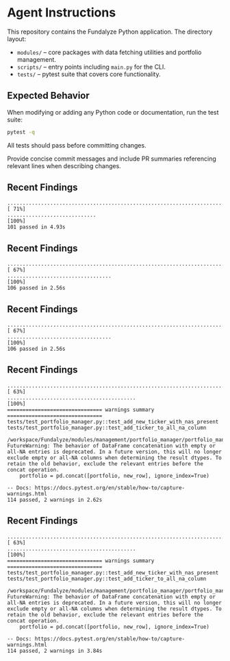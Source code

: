 # Agent Instructions

This repository contains the Fundalyze Python application. The directory layout:

- `modules/` – core packages with data fetching utilities and portfolio management.
- `scripts/` – entry points including `main.py` for the CLI.
- `tests/` – pytest suite that covers core functionality.

## Expected Behavior

When modifying or adding any Python code or documentation, run the test suite:

```bash
pytest -q
```

All tests should pass before committing changes.

Provide concise commit messages and include PR summaries referencing relevant lines when describing changes.



## Recent Findings

```
........................................................................ [ 71%]
.............................                                            [100%]
101 passed in 4.93s
```


## Recent Findings

```
........................................................................ [ 67%]
..................................                                       [100%]
106 passed in 2.56s
```

## Recent Findings

```
........................................................................ [ 67%]
..................................                                       [100%]
106 passed in 2.56s
```

## Recent Findings

```
........................................................................ [ 63%]
..........................................                               [100%]
=============================== warnings summary ===============================
tests/test_portfolio_manager.py::test_add_new_ticker_with_nas_present
tests/test_portfolio_manager.py::test_add_ticker_to_all_na_column
  /workspace/Fundalyze/modules/management/portfolio_manager/portfolio_manager.py:266: FutureWarning: The behavior of DataFrame concatenation with empty or all-NA entries is deprecated. In a future version, this will no longer exclude empty or all-NA columns when determining the result dtypes. To retain the old behavior, exclude the relevant entries before the concat operation.
    portfolio = pd.concat([portfolio, new_row], ignore_index=True)

-- Docs: https://docs.pytest.org/en/stable/how-to/capture-warnings.html
114 passed, 2 warnings in 2.62s
```

## Recent Findings

```
........................................................................ [ 63%]
..........................................                               [100%]
=============================== warnings summary ===============================
tests/test_portfolio_manager.py::test_add_new_ticker_with_nas_present
tests/test_portfolio_manager.py::test_add_ticker_to_all_na_column
  /workspace/Fundalyze/modules/management/portfolio_manager/portfolio_manager.py:266: FutureWarning: The behavior of DataFrame concatenation with empty or all-NA entries is deprecated. In a future version, this will no longer exclude empty or all-NA columns when determining the result dtypes. To retain the old behavior, exclude the relevant entries before the concat operation.
    portfolio = pd.concat([portfolio, new_row], ignore_index=True)

-- Docs: https://docs.pytest.org/en/stable/how-to/capture-warnings.html
114 passed, 2 warnings in 3.84s
```
